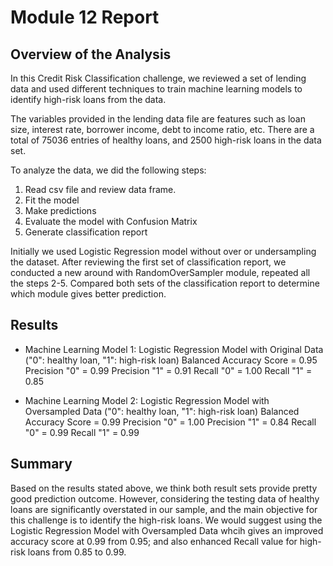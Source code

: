 # Module 12 Report

## Overview of the Analysis

In this Credit Risk Classification challenge, we reviewed a set of lending data and used different techniques to train machine learning models to identify high-risk loans from the data.

The variables provided in the lending data file are features such as loan size, interest rate, borrower income, debt to income ratio, etc. There are a total of 75036 entries of healthy loans, and 2500 high-risk loans in the data set.

To analyze the data, we did the following steps:
1. Read csv file and review data frame. 
2. Fit the model
3. Make predictions
4. Evaluate the model with Confusion Matrix
5. Generate classification report

Initially we used Logistic Regression model without over or undersampling the dataset. After reviewing the first set of classification report, we conducted a new around with RandomOverSampler module, repeated all the steps 2-5. Compared both sets of the classification report to determine which module gives better prediction.

## Results

* Machine Learning Model 1: Logistic Regression Model with Original Data ("0": healthy loan, "1": high-risk loan)
  Balanced Accuracy Score = 0.95
  Precision "0" = 0.99
  Precision "1" = 0.91
  Recall "0" = 1.00
  Recall "1" = 0.85
  
* Machine Learning Model 2: Logistic Regression Model with Oversampled Data ("0": healthy loan, "1": high-risk loan)
  Balanced Accuracy Score = 0.99
  Precision "0" = 1.00
  Precision "1" = 0.84
  Recall "0" = 0.99
  Recall "1" = 0.99
  
## Summary

Based on the results stated above, we think both result sets provide pretty good prediction outcome. However, considering the testing data of healthy loans are significantly overstated in our sample, and the main objective for this challenge is to identify the high-risk loans. We would suggest using the Logistic Regression Model with Oversampled Data whcih gives an improved accuracy score at 0.99 from 0.95; and also enhanced Recall value for high-risk loans from 0.85 to 0.99.